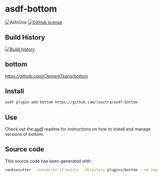 # asdf-bottom

![AllInOne](https://github.com/looztra/asdf-bottom/workflows/AllInOne/badge.svg)
[![GitHub license](https://img.shields.io/github/license/looztra/asdf-bottom?style=plastic)](https://github.com/looztra/asdf-bottom/blob/master/LICENSE)

## Build History

[![Build history](https://buildstats.info/github/chart/looztra/asdf-bottom?branch=master)](https://github.com/looztra/asdf-bottom/actions)

## bottom

<https://github.com/ClementTsang/bottom>

## Install

```bash
asdf plugin-add bottom https://github.com/looztra/asdf-bottom
```

## Use

Check out the [asdf](https://github.com/asdf-vm/asdf) readme for instructions on how to install and manage versions of bottom.

## Source code

This source code has been generated with :

```bash
cookiecutter --overwrite-if-exists --directory plugins/bottom --no-input https://github.com/looztra/cookiecutter-asdf-plugin

```


